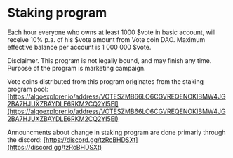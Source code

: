 # Staking program

Each hour everyone who owns at least 1000 $vote in basic account, will receive 10% p.a. of his $vote amount from Vote coin DAO. Maximum effective balance per account is 1 000 000 $vote.

Disclaimer. This program is not legally bound, and may finish any time. Purpose of the program is marketing campaign.&#x20;

Vote coins distributed from this program originates from the staking program pool: [https://algoexplorer.io/address/VOTESZMB66LO6CGVREQENOKIBMW4JG2BA7HJUXZBAYDLE6RKM2CQ2YI5EI](https://algoexplorer.io/address/VOTESZMB66LO6CGVREQENOKIBMW4JG2BA7HJUXZBAYDLE6RKM2CQ2YI5EI)

Announcments about change in staking program are done primarly through the discord: [https://discord.gg/tzRcBHDSXt](https://discord.gg/tzRcBHDSXt)
